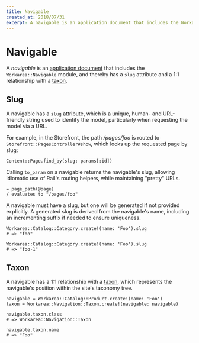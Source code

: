 ```yaml
---
title: Navigable
created_at: 2018/07/31
excerpt: A navigable is an application document that includes the Workarea::Navigable module, and thereby has a slug attribute and a 1:1 relationship with a taxon.
---
```


# Navigable

A <dfn>navigable</dfn> is an [application document](application-document.html) that includes the `Workarea::Navigable` module, and thereby has a `slug` attribute and a 1:1 relationship with a [taxon](navigation.html#taxon).

## Slug

A navigable has a `slug` attribute, which is a unique, human- and URL-friendly string used to identify the model, particularly when requesting the model via a URL.

For example, in the Storefront, the path _/pages/foo_ is routed to `Storefront::PagesController#show`, which looks up the requested page by slug:

```
Content::Page.find_by(slug: params[:id])
```

Calling `to_param` on a navigable returns the navigable's slug, allowing idiomatic use of Rail's routing helpers, while maintaining "pretty" URLs.

```
= page_path(@page)
/ evaluates to "/pages/foo"
```

A navigable must have a slug, but one will be generated if not provided explicitly. A generated slug is derived from the navigable's name, including an incrementing suffix if needed to ensure uniqueness.

```
Workarea::Catalog::Category.create!(name: 'Foo').slug
# => "foo"

Workarea::Catalog::Category.create!(name: 'Foo').slug
# => "foo-1"
```

## Taxon

A navigable has a 1:1 relationship with a [taxon](navigation.html#taxon), which represents the navigable's position within the site's taxonomy tree.

```
navigable = Workarea::Catalog::Product.create!(name: 'Foo')
taxon = Workarea::Navigation::Taxon.create!(navigable: navigable)

navigable.taxon.class
# => Workarea::Navigation::Taxon

navigable.taxon.name
# => "Foo"
```

